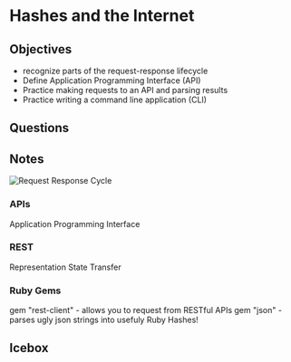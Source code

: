 # Hashes and the Internet

## Objectives

- recognize parts of the request-response lifecycle
- Define Application Programming Interface (API)
- Practice making requests to an API and parsing results
- Practice writing a command line application (CLI)

## Questions

## Notes

![Request Response Cycle](https://mdn.mozillademos.org/files/17297/simple-client-server.png)

### APIs

Application Programming Interface

### REST

Representation State Transfer

### Ruby Gems

gem "rest-client" - allows you to request from RESTful APIs
gem "json" - parses ugly json strings into usefuly Ruby Hashes!

## Icebox
